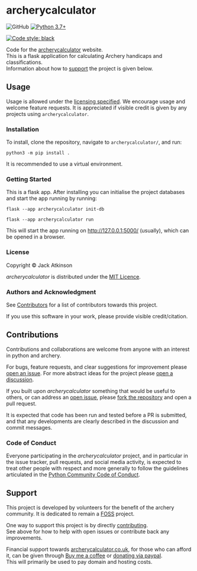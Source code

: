 # archerycalculator

![GitHub](https://img.shields.io/github/license/jatkinson1000/archerycalculator)
[![Python 3.7+](https://img.shields.io/badge/python-3.7+-blue.svg)](https://www.python.org/downloads/)
<!-- ![GitHub Workflow Status](https://img.shields.io/github/actions/workflow/status/jatkinson1000/archerycalculator/testing.yaml) -->
<!-- [![codecov](https://codecov.io/gh/jatkinson1000/archerycalculator/branch/main/graph/badge.svg?token=AZU7G6H8T0)](https://codecov.io/gh/jatkinson1000/archerycalculator) -->
[![Code style: black](https://img.shields.io/badge/code%20style-black-000000.svg)](https://github.com/psf/black)

Code for the [archerycalculator](https://archerycalculator.co.uk) website.  
This is a flask application for calculating Archery handicaps and classifications.  
Information about how to [support](#support) the project is given below.

## Usage
Usage is allowed under the
[licensing specified](https://github.com/jatkinson1000/archerycalculator#license).
We encourage usage and welcome feature requests.
It is appreciated if visible credit is given by any projects using `archerycalculator`.

### Installation
To install, clone the repository, navigate to `archerycalculator/`, and run:

    python3 -m pip install .

It is recommended to use a virtual environment.

### Getting Started
This is a flask app. After installing you can initialise the project databases and
start the app running by running:

    flask --app archerycalculator init-db

    flask --app archerycalculator run
    
This will start the app running on http://127.0.0.1:5000/ (usually), which can be
opened in a browser.

### License
Copyright &copy; Jack Atkinson

_archerycalculator_ is distributed under the
[MIT Licence](https://github.com/jatkinson1000/archerycalculator/blob/main/LICENSE).

### Authors and Acknowledgment
See [Contributors](https://github.com/jatkinson1000/archerycalculator/graphs/contributors)
for a list of contributors towards this project.

If you use this software in your work, please provide visible credit/citation.
<!-- [CITATION.cff](https://github.com/jatkinson1000/archerycalculator/blob/main/CITATION.cff)
provides citation metadata, which can also be accessed from
[GitHub](https://github.com/jatkinson1000/archerycalculator). -->

## Contributions
Contributions and collaborations are welcome from anyone with an
interest in python and archery.

For bugs, feature requests, and clear suggestions for improvement please
[open an issue](https://github.com/jatkinson1000/archerycalculator/issues).
For more abstract ideas for the project please
[open a discussion](https://github.com/jatkinson1000/archerycalculator/discussions).

If you built upon _archerycalculator_ something that would be useful to others, or can
address an [open issue](https://github.com/jatkinson1000/archerycalculator/issues), please
[fork the repository](https://github.com/jatkinson1000/archerycalculator/fork) and open a
pull request.

It is expected that code has been run and tested before a PR is submitted, and that any
developments are clearly described in the discussion and commit messages.

### Code of Conduct
Everyone participating in the _archerycalculator_ project, and in particular in the
issue tracker, pull requests, and social media activity, is expected to treat other
people with respect and more generally to follow the guidelines articulated in the
[Python Community Code of Conduct](https://www.python.org/psf/codeofconduct/).


## Support
This project is developed by volunteers for the benefit of the archery community.
It is dedicated to remain a [FOSS](https://itsfoss.com/what-is-foss/) project.

One way to support this project is by directly [contributing](#contributions).  
See above for how to help with open issues or contribute back any improvements.

Financial support towards [archerycalculator.co.uk](archerycalculator.co.uk), for those
who can afford it, can be given through
[Buy me a coffee](https://www.buymeacoffee.com/jackatkinsr) or
[donating via paypal](https://www.paypal.com/donate/?hosted_button_id=JEABJ3UJU4XD4).  
This will primarily be used to pay domain and hosting costs.

